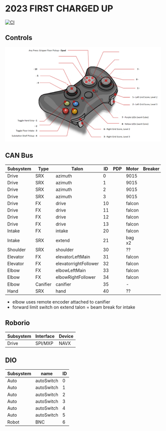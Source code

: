 
# 2023 FIRST CHARGED UP

[![CI](https://github.com/strykeforce/chargedup/actions/workflows/main.yml/badge.svg)](https://github.com/strykeforce/chargedup/actions/workflows/main.yml)

## Controls

![operator](docs/operator-controls.png)

## CAN Bus

| Subsystem  | Type     | Talon                 | ID | PDP | Motor  | Breaker |
| ---------- | -------- | --------------------- | -- | --- | ------ | ------- |
| Drive      | SRX      | azimuth               | 0  |     | 9015   |         |
| Drive      | SRX      | azimuth               | 1  |     | 9015   |         |
| Drive      | SRX      | azimuth               | 2  |     | 9015   |         |
| Drive      | SRX      | azimuth               | 3  |     | 9015   |         |
| Drive      | FX       | drive                 | 10 |     | falcon |         |
| Drive      | FX       | drive                 | 11 |     | falcon |         |
| Drive      | FX       | drive                 | 12 |     | falcon |         |
| Drive      | FX       | drive                 | 13 |     | falcon |         |
| Intake     | FX       | intake                | 20 |     | falcon |         |
| Intake     | SRX      | extend                | 21 |     | bag x2 |         |
| Shoulder   | SRX      | shoulder              | 30 |     | ??     |         |
| Elevator   | FX       | elevatorLeftMain      | 31 |     | falcon |         |
| Elevator   | FX       | elevatorrightFollower | 32 |     | falcon |         |
| Elbow      | FX       | elbowLeftMain         | 33 |     | falcon |         |
| Elbow      | FX       | elbowRightFollower    | 34 |     | falcon |         |
| Elbow      | Canifier | canifier              | 35 |     | -      |         |
| Hand       | SRX      | hand                  | 40 |     | ??     |         |

* elbow uses remote encoder attached to canifier
* forward limit switch on extend talon = beam break for intake


## Roborio
| Subsystem | Interface | Device | 
| --------- | --------- | ------ |
| Drive     | SPI/MXP   | NAVX   |


## DIO
| Subsystem | name       | ID |
| --------- | ---------- | -- |
| Auto      | autoSwitch | 0  |
| Auto      | autoSwitch | 1  |
| Auto      | autoSwitch | 2  |
| Auto      | autoSwitch | 3  |
| Auto      | autoSwitch | 4  |
| Auto      | autoSwitch | 5  |
| Robot     | BNC        | 6  |
